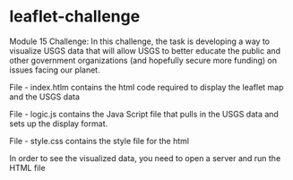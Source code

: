 # leaflet-challenge
Module 15 Challenge: In this challenge, the task is developing a way to visualize USGS data that will allow USGS to better educate the public and other government organizations (and hopefully secure more funding) on issues facing our planet.

File - index.htlm contains the html code required to display the leaflet map and the USGS data

File - logic.js contains the Java Script file that pulls in the USGS data and sets up the display format. 

File - style.css contains the style file for the html 

In order to see the visualized data, you need to open a server and run the HTML file 
